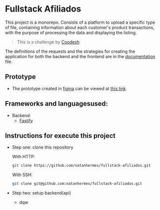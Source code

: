 # Fullstack Afiliados

This project is a monorepo. Consists of a platform to upload a specific type of file, containing information about each customer's product transactions, with the purpose of processing the data and displaying the listing.

> This is a challenge by [Coodesh](https://coodesh.com/)

The definitions of the requests and the strategies for creating the application for both the backend and the frontend are in the [documentation](docs/README.md) file.

## Prototype

- The prototype created in [figma](https://www.figma.com) can be viewed at [this link](https://www.figma.com/file/ejQP2VeqcOPoucWYJoitTn/Afiliados?node-id=0-1&t=z3dBYz7y0SRYsTRu-0).

## Frameworks and languages ​​used:

- Backend:
  - [Fastify]()

## Instructions for execute this project

- Step one: clone this repository

  With HTTP:

  ```sh
  git clone https://github.com/natanhermes/fullstack-afiliados.git
  ```

  With SSH:

  ```sh
  git clone git@github.com:natanhermes/fullstack-afiliados.git
  ```

- Step two: setup backend(api)
  - dqw
